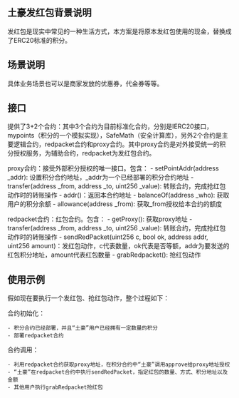 ## 土豪发红包背景说明

发红包是现实中常见的一种生活方式，本方案是将原本发红包使用的现金，替换成了ERC20标准的积分。

## 场景说明

具体业务场景也可以是商家发放的优惠券，代金券等等。

## 接口

提供了3+2个合约：其中3个合约为目前标准化合约，分别是IERC20接口，mypoints（积分的一个模拟实现），SafeMath（安全计算库），另外2个合约是主要逻辑合约，redpacket合约和proxy合约。其中proxy合约是对外接受统一的积分授权服务，为辅助合约，redpacket为发红包合约。

proxy合约：接受外部积分授权的唯一接口。包含：
    - setPointAddr(address _addr): 设置积分合约地址，_addr为一个已经部署的积分合约地址
    - transfer(address _from, address _to, uint256 _value): 转账合约，完成抢红包动作时的转账操作
    - addr()：返回本合约地址
    - balanceOf(address _who): 获取用户的积分余额
    - allowance(address _from): 获取_from授权给本合约的额度

redpacket合约：红包合约。包含：
    - getProxy(): 获取proxy地址
    - transfer(address _from, address _to, uint256 _value): 转账合约，完成抢红包动作时的转账操作
    - sendRedPacket(uint256 c, bool ok, address addr, uint256 amount)：发红包动作，c代表数量，ok代表是否等额，addr为要发送的红包积分地址，amount代表红包数量
    - grabRedpacket(): 抢红包动作


## 使用示例

假如现在要执行一个发红包、抢红包动作，整个过程如下：

合约初始化：

    - 积分合约已经部署，并且“土豪”用户已经拥有一定数量的积分
    - 部署redpacket合约
    
    
合约调用：

    - 利用redpacket合约获取proxy地址，在积分合约中“土豪”调用approve给proxy地址授权
    - “土豪”在redpacket合约中执行sendRedPacket，指定红包的数量、方式、积分地址以及金额
    - 其他用户执行grabRedpacket抢红包
